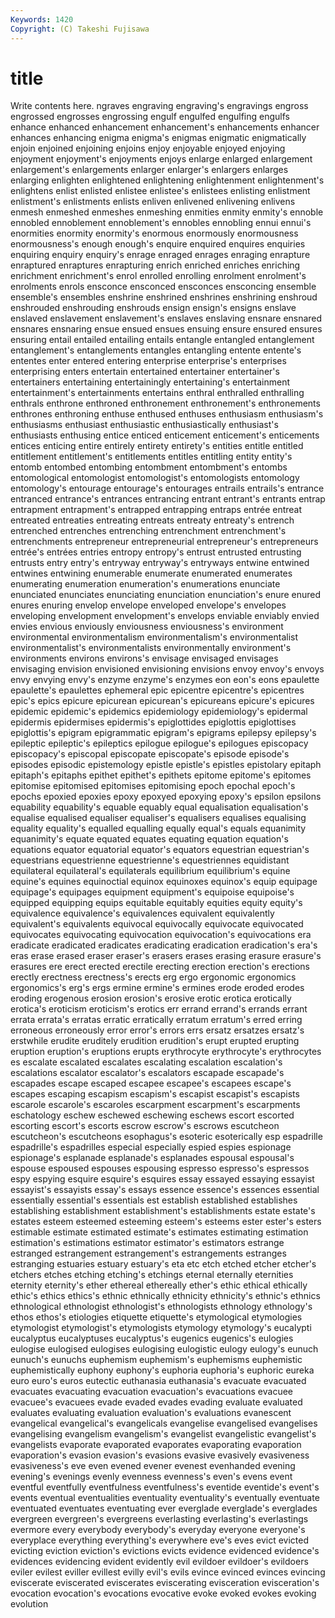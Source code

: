 ```yaml
---
Keywords: 1420 
Copyright: (C) Takeshi Fujisawa
---
```


# title

Write contents here.
ngraves engraving engraving's
engravings engross engrossed engrosses engrossing engulf engulfed engulfing engulfs enhance
enhanced enhancement enhancement's enhancements enhancer enhances enhancing enigma enigma's enigmas
enigmatic enigmatically enjoin enjoined enjoining enjoins enjoy enjoyable enjoyed enjoying
enjoyment enjoyment's enjoyments enjoys enlarge enlarged enlargement enlargement's enlargements enlarger
enlarger's enlargers enlarges enlarging enlighten enlightened enlightening enlightenment enlightenment's enlightens
enlist enlisted enlistee enlistee's enlistees enlisting enlistment enlistment's enlistments enlists
enliven enlivened enlivening enlivens enmesh enmeshed enmeshes enmeshing enmities enmity
enmity's ennoble ennobled ennoblement ennoblement's ennobles ennobling ennui ennui's enormities
enormity enormity's enormous enormously enormousness enormousness's enough enough's enquire enquired
enquires enquiries enquiring enquiry enquiry's enrage enraged enrages enraging enrapture
enraptured enraptures enrapturing enrich enriched enriches enriching enrichment enrichment's enrol
enrolled enrolling enrolment enrolment's enrolments enrols ensconce ensconced ensconces ensconcing
ensemble ensemble's ensembles enshrine enshrined enshrines enshrining enshroud enshrouded enshrouding
enshrouds ensign ensign's ensigns enslave enslaved enslavement enslavement's enslaves enslaving
ensnare ensnared ensnares ensnaring ensue ensued ensues ensuing ensure ensured
ensures ensuring entail entailed entailing entails entangle entangled entanglement entanglement's
entanglements entangles entangling entente entente's ententes enter entered entering enterprise
enterprise's enterprises enterprising enters entertain entertained entertainer entertainer's entertainers entertaining
entertainingly entertaining's entertainment entertainment's entertainments entertains enthral enthralled enthralling enthrals
enthrone enthroned enthronement enthronement's enthronements enthrones enthroning enthuse enthused enthuses
enthusiasm enthusiasm's enthusiasms enthusiast enthusiastic enthusiastically enthusiast's enthusiasts enthusing entice
enticed enticement enticement's enticements entices enticing entire entirely entirety entirety's
entities entitle entitled entitlement entitlement's entitlements entitles entitling entity entity's
entomb entombed entombing entombment entombment's entombs entomological entomologist entomologist's entomologists
entomology entomology's entourage entourage's entourages entrails entrails's entrance entranced entrance's
entrances entrancing entrant entrant's entrants entrap entrapment entrapment's entrapped entrapping
entraps entrée entreat entreated entreaties entreating entreats entreaty entreaty's entrench
entrenched entrenches entrenching entrenchment entrenchment's entrenchments entrepreneur entrepreneurial entrepreneur's entrepreneurs
entrée's entrées entries entropy entropy's entrust entrusted entrusting entrusts entry
entry's entryway entryway's entryways entwine entwined entwines entwining enumerable enumerate
enumerated enumerates enumerating enumeration enumeration's enumerations enunciate enunciated enunciates enunciating
enunciation enunciation's enure enured enures enuring envelop envelope enveloped envelope's
envelopes enveloping envelopment envelopment's envelops enviable enviably envied envies envious
enviously enviousness enviousness's environment environmental environmentalism environmentalism's environmentalist environmentalist's environmentalists
environmentally environment's environments environs environs's envisage envisaged envisages envisaging envision
envisioned envisioning envisions envoy envoy's envoys envy envying envy's enzyme
enzyme's enzymes eon eon's eons epaulette epaulette's epaulettes ephemeral epic
epicentre epicentre's epicentres epic's epics epicure epicurean epicurean's epicureans epicure's
epicures epidemic epidemic's epidemics epidemiology epidemiology's epidermal epidermis epidermises epidermis's
epiglottides epiglottis epiglottises epiglottis's epigram epigrammatic epigram's epigrams epilepsy epilepsy's
epileptic epileptic's epileptics epilogue epilogue's epilogues episcopacy episcopacy's episcopal episcopate
episcopate's episode episode's episodes episodic epistemology epistle epistle's epistles epistolary
epitaph epitaph's epitaphs epithet epithet's epithets epitome epitome's epitomes epitomise
epitomised epitomises epitomising epoch epochal epoch's epochs epoxied epoxies epoxy
epoxyed epoxying epoxy's epsilon epsilons equability equability's equable equably equal
equalisation equalisation's equalise equalised equaliser equaliser's equalisers equalises equalising equality
equality's equalled equalling equally equal's equals equanimity equanimity's equate equated
equates equating equation equation's equations equator equatorial equator's equators equestrian
equestrian's equestrians equestrienne equestrienne's equestriennes equidistant equilateral equilateral's equilaterals equilibrium
equilibrium's equine equine's equines equinoctial equinox equinoxes equinox's equip equipage
equipage's equipages equipment equipment's equipoise equipoise's equipped equipping equips equitable
equitably equities equity equity's equivalence equivalence's equivalences equivalent equivalently equivalent's
equivalents equivocal equivocally equivocate equivocated equivocates equivocating equivocation equivocation's equivocations
era eradicate eradicated eradicates eradicating eradication eradication's era's eras erase
erased eraser eraser's erasers erases erasing erasure erasure's erasures ere
erect erected erectile erecting erection erection's erections erectly erectness erectness's
erects erg ergo ergonomic ergonomics ergonomics's erg's ergs ermine ermine's
ermines erode eroded erodes eroding erogenous erosion erosion's erosive erotic
erotica erotically erotica's eroticism eroticism's erotics err errand errand's errands
errant errata errata's erratas erratic erratically erratum erratum's erred erring
erroneous erroneously error error's errors errs ersatz ersatzes ersatz's erstwhile
erudite eruditely erudition erudition's erupt erupted erupting eruption eruption's eruptions
erupts erythrocyte erythrocyte's erythrocytes es escalate escalated escalates escalating escalation
escalation's escalations escalator escalator's escalators escapade escapade's escapades escape escaped
escapee escapee's escapees escape's escapes escaping escapism escapism's escapist escapist's
escapists escarole escarole's escaroles escarpment escarpment's escarpments eschatology eschew eschewed
eschewing eschews escort escorted escorting escort's escorts escrow escrow's escrows
escutcheon escutcheon's escutcheons esophagus's esoteric esoterically esp espadrille espadrille's espadrilles
especial especially espied espies espionage espionage's esplanade esplanade's esplanades espousal
espousal's espouse espoused espouses espousing espresso espresso's espressos espy espying
esquire esquire's esquires essay essayed essaying essayist essayist's essayists essay's
essays essence essence's essences essential essentially essential's essentials est establish
established establishes establishing establishment establishment's establishments estate estate's estates esteem
esteemed esteeming esteem's esteems ester ester's esters estimable estimate estimated
estimate's estimates estimating estimation estimation's estimations estimator estimator's estimators estrange
estranged estrangement estrangement's estrangements estranges estranging estuaries estuary estuary's eta
etc etch etched etcher etcher's etchers etches etching etching's etchings
eternal eternally eternities eternity eternity's ether ethereal ethereally ether's ethic
ethical ethically ethic's ethics ethics's ethnic ethnically ethnicity ethnicity's ethnic's
ethnics ethnological ethnologist ethnologist's ethnologists ethnology ethnology's ethos ethos's etiologies
etiquette etiquette's etymological etymologies etymologist etymologist's etymologists etymology etymology's eucalypti
eucalyptus eucalyptuses eucalyptus's eugenics eugenics's eulogies eulogise eulogised eulogises eulogising
eulogistic eulogy eulogy's eunuch eunuch's eunuchs euphemism euphemism's euphemisms euphemistic
euphemistically euphony euphony's euphoria euphoria's euphoric eureka euro euro's euros
eutectic euthanasia euthanasia's evacuate evacuated evacuates evacuating evacuation evacuation's evacuations
evacuee evacuee's evacuees evade evaded evades evading evaluate evaluated evaluates
evaluating evaluation evaluation's evaluations evanescent evangelical evangelical's evangelicals evangelise evangelised
evangelises evangelising evangelism evangelism's evangelist evangelistic evangelist's evangelists evaporate evaporated
evaporates evaporating evaporation evaporation's evasion evasion's evasions evasive evasively evasiveness
evasiveness's eve even evened evener evenest evenhanded evening evening's evenings
evenly evenness evenness's even's evens event eventful eventfully eventfulness eventfulness's
eventide eventide's event's events eventual eventualities eventuality eventuality's eventually eventuate
eventuated eventuates eventuating ever everglade everglade's everglades evergreen evergreen's evergreens
everlasting everlasting's everlastings evermore every everybody everybody's everyday everyone everyone's
everyplace everything everything's everywhere eve's eves evict evicted evicting eviction
eviction's evictions evicts evidence evidenced evidence's evidences evidencing evident evidently
evil evildoer evildoer's evildoers eviler evilest eviller evillest evilly evil's
evils evince evinced evinces evincing eviscerate eviscerated eviscerates eviscerating evisceration
evisceration's evocation evocation's evocations evocative evoke evoked evokes evoking evolution
